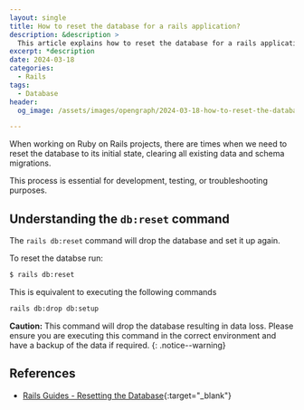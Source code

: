 ```yaml
---
layout: single
title: How to reset the database for a rails application?
description: &description >
  This article explains how to reset the database for a rails application.
excerpt: *description
date: 2024-03-18
categories:
  - Rails
tags:
  - Database
header:
  og_image: /assets/images/opengraph/2024-03-18-how-to-reset-the-database-in-rails.png

---
```


When working on Ruby on Rails projects,
there are times when we need to reset the database to its initial state,
clearing all existing data and schema migrations.

This process is essential for development,
testing,
or troubleshooting purposes.

## Understanding the `db:reset` command

The `rails db:reset` command will drop the database and set it up again.

To reset the databse run:

```bash
$ rails db:reset
```

This is equivalent to executing the following commands

```bash
rails db:drop db:setup
```

**Caution:** This command will drop the database resulting in data loss.
Please ensure you are executing this command in the correct environment and have a backup of the data if required.
{: .notice--warning}

## References

- [Rails Guides - Resetting the Database](https://guides.rubyonrails.org/active_record_migrations.html#resetting-the-database){:target="_blank"}
